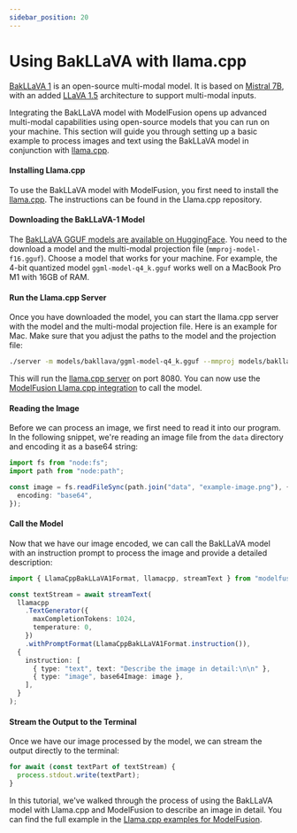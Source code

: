 ```yaml
---
sidebar_position: 20
---
```


# Using BakLLaVA with llama.cpp

[BakLLaVA 1](https://huggingface.co/SkunkworksAI/BakLLaVA-1) is an open-source multi-modal model. It is based on [Mistral 7B](https://mistral.ai/news/announcing-mistral-7b/), with an added [LLaVA 1.5](https://llava-vl.github.io/) architecture to support multi-modal inputs.

Integrating the BakLLaVA model with ModelFusion opens up advanced multi-modal capabilities using open-source models that you can run on your machine. This section will guide you through setting up a basic example to process images and text using the BakLLaVA model in conjunction with [llama.cpp](https://github.com/ggerganov/llama.cpp).

#### Installing Llama.cpp

To use the BakLLaVA model with ModelFusion, you first need to install the [llama.cpp](https://github.com/ggerganov/llama.cpp). The instructions can be found in the Llama.cpp repository.

#### Downloading the BakLLaVA-1 Model

The [BakLLaVA GGUF models are available on HuggingFace](https://huggingface.co/mys/ggml_bakllava-1/tree/main). You need to the download a model and the multi-modal projection file (`mmproj-model-f16.gguf`). Choose a model that works for your machine. For example, the 4-bit quantized model `ggml-model-q4_k.gguf` works well on a MacBook Pro M1 with 16GB of RAM.

#### Run the Llama.cpp Server

Once you have downloaded the model, you can start the llama.cpp server with the model and the multi-modal projection file. Here is an example for Mac. Make sure that you adjust the paths to the model and the projection file:

```sh
./server -m models/bakllava/ggml-model-q4_k.gguf --mmproj models/bakllava/mmproj-model-f16.gguf`
```

This will run the [llama.cpp server](https://github.com/ggerganov/llama.cpp/tree/master/examples/server) on port 8080. You can now use the [ModelFusion Llama.cpp integration](/integration/model-provider/llamacpp) to call the model.

#### Reading the Image

Before we can process an image, we first need to read it into our program. In the following snippet, we're reading an image file from the `data` directory and encoding it as a base64 string:

```ts
import fs from "node:fs";
import path from "node:path";

const image = fs.readFileSync(path.join("data", "example-image.png"), {
  encoding: "base64",
});
```

#### Call the Model

Now that we have our image encoded, we can call the BakLLaVA model with an instruction prompt to process the image and provide a detailed description:

```ts
import { LlamaCppBakLLaVA1Format, llamacpp, streamText } from "modelfusion";

const textStream = await streamText(
  llamacpp
    .TextGenerator({
      maxCompletionTokens: 1024,
      temperature: 0,
    })
    .withPromptFormat(LlamaCppBakLLaVA1Format.instruction()),
  {
    instruction: [
      { type: "text", text: "Describe the image in detail:\n\n" },
      { type: "image", base64Image: image },
    ],
  }
);
```

#### Stream the Output to the Terminal

Once we have our image processed by the model, we can stream the output directly to the terminal:

```ts
for await (const textPart of textStream) {
  process.stdout.write(textPart);
}
```

In this tutorial, we've walked through the process of using the BakLLaVA model with Llama.cpp and ModelFusion to describe an image in detail. You can find the full example in the [Llama.cpp examples for ModelFusion](https://github.com/lgrammel/modelfusion/tree/main/examples/basic/src/model-provider/llamacpp).
